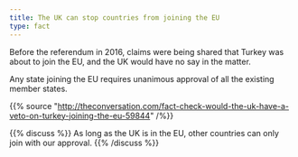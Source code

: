 ```yaml
---
title: The UK can stop countries from joining the EU
type: fact
---
```


Before the referendum in 2016, claims were being shared that Turkey was about to join the EU, and the UK would have no say in the matter.

Any state joining the EU requires unanimous approval of all the existing member states.

{{% source "http://theconversation.com/fact-check-would-the-uk-have-a-veto-on-turkey-joining-the-eu-59844" /%}}

{{% discuss %}}
As long as the UK is in the EU, other countries can only join with our approval.
{{% /discuss %}}

